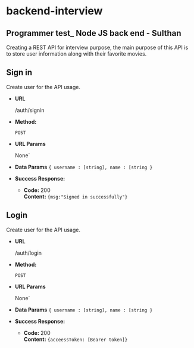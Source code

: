 # backend-interview
**Programmer test_ Node JS back end - Sulthan**
----
  Creating a REST API for interview purpose, the main purpose of this API is to store user information along with their favorite movies. 

**Sign in**
----
  Create user for the API usage.
* **URL**

  /auth/signin
* **Method:**

  `POST`
*  **URL Params**

   None`
* **Data Params**
  `{ username : [string], name : [string } `
 
* **Success Response:**

  * **Code:** 200 <br />
    **Content:** `{msg:"Signed in successfully"}`
    
**Login**
----
  Create user for the API usage.
* **URL**

  /auth/login
* **Method:**

  `POST`
*  **URL Params**

   None`
* **Data Params**
  `{ username : [string], name : [string } `
 
* **Success Response:**

  * **Code:** 200 <br />
    **Content:** `{acceessToken: [Bearer token]}`
  
    
